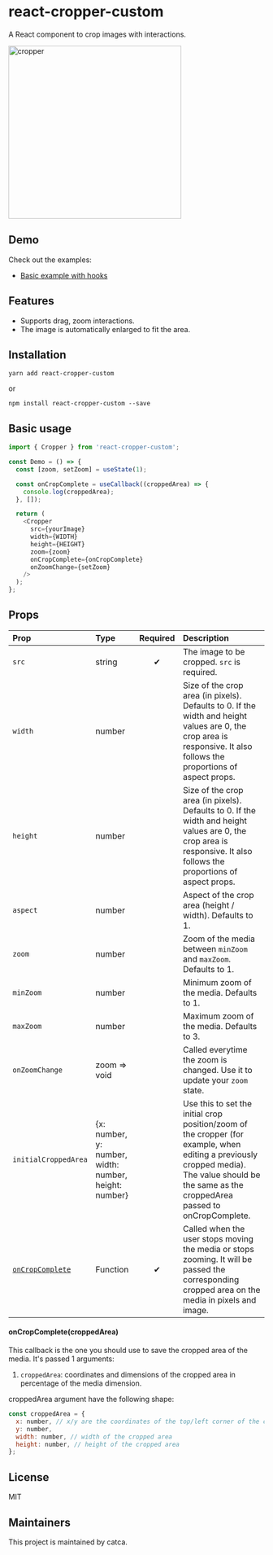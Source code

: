 # react-cropper-custom

A React component to crop images with interactions.

<img alt="cropper" src="./public/cropper.gif" width="340" height="340"/>

## Demo

Check out the examples:

- [Basic example with hooks](https://codesandbox.io/s/react-cropper-custom-demo-tre3mh?file=/src/App.tsx)

## Features

- Supports drag, zoom interactions.
- The image is automatically enlarged to fit the area.

## Installation

```shell
yarn add react-cropper-custom
```

or

```shell
npm install react-cropper-custom --save
```

## Basic usage

```js
import { Cropper } from 'react-cropper-custom';

const Demo = () => {
  const [zoom, setZoom] = useState(1);

  const onCropComplete = useCallback((croppedArea) => {
    console.log(croppedArea);
  }, []);

  return (
    <Cropper
      src={yourImage}
      width={WIDTH}
      height={HEIGHT}
      zoom={zoom}
      onCropComplete={onCropComplete}
      onZoomChange={setZoom}
    />
  );
};
```

## Props

| Prop                                    | Type                                                  | Required | Description                                                                                                                                                                                     |
| :-------------------------------------- | :---------------------------------------------------- | :------: | :---------------------------------------------------------------------------------------------------------------------------------------------------------------------------------------------- |
| `src`                                   | string                                                |    ✔     | The image to be cropped. `src` is required.                                                                                                                                                     |
| `width`                                 | number                                                |          | Size of the crop area (in pixels). Defaults to 0. If the width and height values are 0, the crop area is responsive. It also follows the proportions of aspect props.                           |
| `height`                                | number                                                |          | Size of the crop area (in pixels). Defaults to 0. If the width and height values are 0, the crop area is responsive. It also follows the proportions of aspect props.                           |
| `aspect`                                | number                                                |          | Aspect of the crop area (height / width). Defaults to 1.                                                                                                                                        |
| `zoom`                                  | number                                                |          | Zoom of the media between `minZoom` and `maxZoom`. Defaults to 1.                                                                                                                               |
| `minZoom`                               | number                                                |          | Minimum zoom of the media. Defaults to 1.                                                                                                                                                       |
| `maxZoom`                               | number                                                |          | Maximum zoom of the media. Defaults to 3.                                                                                                                                                       |
| `onZoomChange`                          | zoom => void                                          |          | Called everytime the zoom is changed. Use it to update your `zoom` state.                                                                                                                       |
| `initialCroppedArea`                    | {x: number, y: number, width: number, height: number} |          | Use this to set the initial crop position/zoom of the cropper (for example, when editing a previously cropped media). The value should be the same as the croppedArea passed to onCropComplete. |
| [`onCropComplete`](#onCropCompleteProp) | Function                                              |    ✔     | Called when the user stops moving the media or stops zooming. It will be passed the corresponding cropped area on the media in pixels and image.                                                |

#### onCropComplete(croppedArea)

This callback is the one you should use to save the cropped area of the media. It's passed 1 arguments:

1. `croppedArea`: coordinates and dimensions of the cropped area in percentage of the media dimension.

croppedArea argument have the following shape:

```js
const croppedArea = {
  x: number, // x/y are the coordinates of the top/left corner of the cropped area
  y: number,
  width: number, // width of the cropped area
  height: number, // height of the cropped area
};
```

## License

MIT

## Maintainers

This project is maintained by catca.
